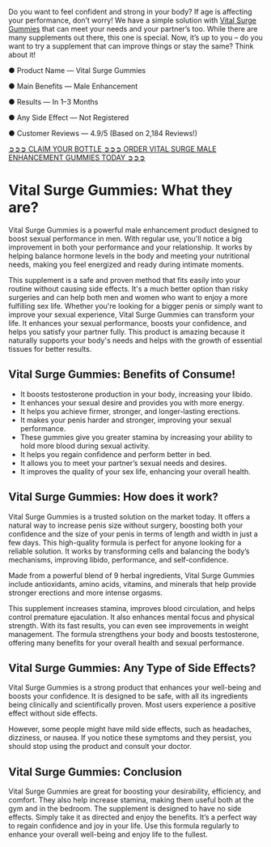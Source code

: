 Do you want to feel confident and strong in your body? If age is affecting your performance, don’t worry! We have a simple solution with [Vital Surge Gummies](https://www.facebook.com/vitalsurgegummies) that can meet your needs and your partner’s too. While there are many supplements out there, this one is special. Now, it’s up to you – do you want to try a supplement that can improve things or stay the same? Think about it!

● Product Name — Vital Surge Gummies

● Main Benefits — Male Enhancement

● Results — In 1–3 Months

● Any Side Effect — Not Registered

● Customer Reviews — 4.9/5 (Based on 2,184 Reviews!)‍

[‍➲➲➲ CLAIM YOUR BOTTLE ➲➲➲ ORDER VITAL SURGE MALE ENHANCEMENT GUMMIES TODAY ➲➲➲](https://atozsupplement.com/vital-surge-gummies/)

# Vital Surge Gummies: What they are?

Vital Surge Gummies is a powerful male enhancement product designed to boost sexual performance in men. With regular use, you'll notice a big improvement in both your performance and your relationship. It works by helping balance hormone levels in the body and meeting your nutritional needs, making you feel energized and ready during intimate moments.

This supplement is a safe and proven method that fits easily into your routine without causing side effects. It's a much better option than risky surgeries and can help both men and women who want to enjoy a more fulfilling sex life. Whether you're looking for a bigger penis or simply want to improve your sexual experience, Vital Surge Gummies can transform your life. It enhances your sexual performance, boosts your confidence, and helps you satisfy your partner fully. This product is amazing because it naturally supports your body's needs and helps with the growth of essential tissues for better results.

## Vital Surge Gummies: Benefits of Consume!

- It boosts testosterone production in your body, increasing your libido.
- It enhances your sexual desire and provides you with more energy.
- It helps you achieve firmer, stronger, and longer-lasting erections.
- It makes your penis harder and stronger, improving your sexual performance.
- These gummies give you greater stamina by increasing your ability to hold more blood during sexual activity.
- It helps you regain confidence and perform better in bed.
- It allows you to meet your partner’s sexual needs and desires.
- It improves the quality of your sex life, enhancing your overall health.

## Vital Surge Gummies: How does it work?

Vital Surge Gummies is a trusted solution on the market today. It offers a natural way to increase penis size without surgery, boosting both your confidence and the size of your penis in terms of length and width in just a few days. This high-quality formula is perfect for anyone looking for a reliable solution. It works by transforming cells and balancing the body’s mechanisms, improving libido, performance, and self-confidence.

Made from a powerful blend of 9 herbal ingredients, Vital Surge Gummies include antioxidants, amino acids, vitamins, and minerals that help provide stronger erections and more intense orgasms.

This supplement increases stamina, improves blood circulation, and helps control premature ejaculation. It also enhances mental focus and physical strength. With its fast results, you can even see improvements in weight management. The formula strengthens your body and boosts testosterone, offering many benefits for your overall health and sexual performance.

## Vital Surge Gummies: Any Type of Side Effects?

Vital Surge Gummies is a strong product that enhances your well-being and boosts your confidence. It is designed to be safe, with all its ingredients being clinically and scientifically proven. Most users experience a positive effect without side effects.

However, some people might have mild side effects, such as headaches, dizziness, or nausea. If you notice these symptoms and they persist, you should stop using the product and consult your doctor.

## Vital Surge Gummies: Conclusion

Vital Surge Gummies are great for boosting your desirability, efficiency, and comfort. They also help increase stamina, making them useful both at the gym and in the bedroom. The supplement is designed to have no side effects. Simply take it as directed and enjoy the benefits. It’s a perfect way to regain confidence and joy in your life. Use this formula regularly to enhance your overall well-being and enjoy life to the fullest.
